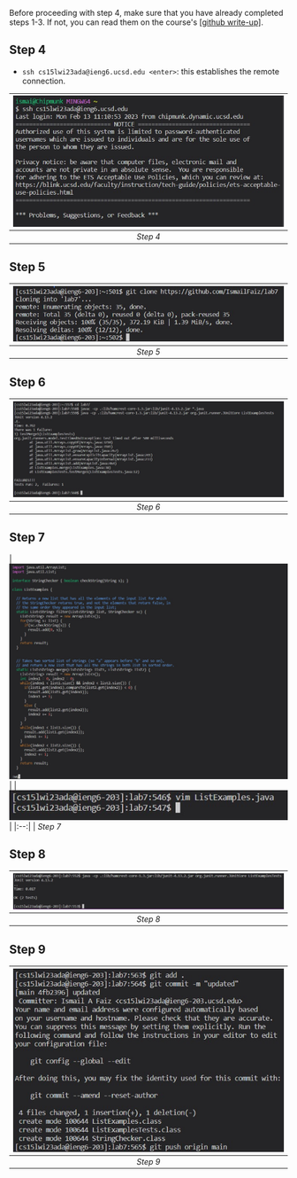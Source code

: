 Before proceeding with step 4, make sure that you have already completed steps 1-3. If not, you can read them on the course's [[github write-up]](https://ucsd-cse15l-w23.github.io/week/week7/).

## Step 4

- `ssh cs15lwi23ada@ieng6.ucsd.edu <enter>`: this establishes the remote connection.

| ![Image](4.jpg) | 
|:--:| 
| *Step 4*

## Step 5

| ![Image](5.jpg) | 
|:--:| 
| *Step 5*

## Step 6

| ![Image](6.jpg) | 
|:--:| 
| *Step 6*

## Step 7

| ![Image](7a.jpg) | 
| ![Image](7b.jpg) | 
|:--:| 
| *Step 7*

## Step 8

| ![Image](8.jpg) | 
|:--:| 
| *Step 8*

## Step 9

| ![Image](9.jpg) | 
|:--:| 
| *Step 9*
